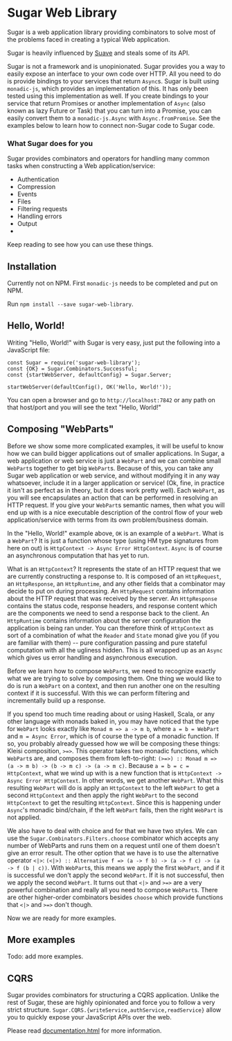 # Sugar Web Library

Sugar is a web application library providing combinators to solve most of the problems faced in creating a typical Web application.

Sugar is heavily influenced by [Suave](https://suave.io) and steals some of its API.

Sugar is not a framework and is unopinionated. Sugar provides you a way to easily expose an interface to your own code over HTTP. All you need to do is provide bindings to your services that return `Async`s. Sugar is built using `monadic-js`, which provides an implementation of this. It has only been tested using this implementation as well. If you create bindings to your service that return Promises or another implementation of `Async` (also known as lazy Future or Task) that you can turn into a Promise, you can easily convert them to a `monadic-js.Async` with `Async.fromPromise`. See the examples below to learn how to connect non-Sugar code to Sugar code.

### What Sugar does for you
Sugar provides combinators and operators for handling many common tasks when constructing a Web application/service:

  * Authentication
  * Compression
  * Events
  * Files
  * Filtering requests
  * Handling errors
  * Output
  * 
  
Keep reading to see how you can use these things.

## Installation
Currently not on NPM. First `monadic-js` needs to be completed and put on NPM.

Run `npm install --save sugar-web-library`.

## Hello, World!
Writing "Hello, World!" with Sugar is very easy, just put the following into a JavaScript file:

```
const Sugar = require('sugar-web-library');
const {OK} = Sugar.Combinators.Successful;
const {startWebServer, defaultConfig} = Sugar.Server;

startWebServer(defaultConfig(), OK('Hello, World!'));
```

You can open a browser and go to `http://localhost:7842` or any path on that host/port and you will see the text "Hello, World!"

## Composing "WebParts"
Before we show some more complicated examples, it will be useful to know how we can build bigger applications out of smaller applications. In Sugar, a web application or web service is just a `WebPart` and we can combine small `WebPart`s together to get big `WebPart`s. Because of this, you can take any Sugar web application or web service, and without modifying it in any way whatsoever, include it in a larger application or service! (Ok, fine, in practice it isn't as perfect as in theory, but it does work pretty well). Each `WebPart`, as you will see encapsulates an action that can be performed in resolving an HTTP request. If you give your `WebPart`s semantic names, then what you will end up with is a nice executable description of the control flow of your web application/service with terms from its own problem/business domain.

In the "Hello, World!" example above, `OK` is an example of a `WebPart`. What is a `WebPart`? It is just a function whose type (using HM type signatures from here on out) is `HttpContext -> Async Error HttpContext`. `Async` is of course an asynchronous computation that has yet to run.

What is an `HttpContext`? It represents the state of an HTTP request that we are currently constructing a response to. It is composed of an `HttpRequest`, an `HttpResponse`, an `HttpRuntime`, and any other fields that a combinator may decide to put on during processing. An `HttpRequest` contains information about the HTTP request that was received by the server. An `HttpResponse` contains the status code, response headers, and response content which are the components we need to send a response back to the client. An `HttpRuntime` contains information about the server configuration the application is being ran under. You can therefore think of `HttpContext` as sort of a combination of what the `Reader` and `State` monad give you (if you are familiar with them) -- pure configuration passing and pure stateful computation with all the ugliness hidden. This is all wrapped up as an `Async` which gives us error handling and asynchronous execution.

Before we learn how to compose `WebPart`s, we need to recognize exactly what we are trying to solve by composing them. One thing we would like to do is run a `WebPart` on a context, and then run another one on the resulting context if it is successful. With this we can perform filtering and incrementally build up a response. 

If you spend too much time reading about or using Haskell, Scala, or any other language with monads baked in, you may have noticed that the type for `WebPart` looks exactly like `Monad m => a -> m b`, where `a = b = WebPart` and `m = Async Error`, which is of course the type of a monadic function. If so, you probably already guessed how we will be composing these things: Kleisi composition, `>=>`. This operator takes two monadic functions, which `WebPart`s are, and composes them from left-to-right: `(>=>) :: Monad m => (a -> m b) -> (b -> m c) -> (a -> m c)`. Because `a = b = c = HttpContext`, what we wind up with is a new function that is `HttpContext -> Async Error HttpContext`. In other words, we get another `WebPart`. What this resulting `WebPart` will do is apply an `HttpContext` to the left `WebPart` to get a second `HttpContext` and then apply the right `WebPart` to the second `HttpContext` to get the resulting `HttpContext`. Since this is happening under `Async`'s monadic bind/chain, if the left `WebPart` fails, then the right `WebPart` is not applied.

We also have to deal with choice and for that we have two styles. We can use the `Sugar.Combinators.Filters.choose` combinator which accepts any number of WebParts and runs them on a request until one of them doesn't give an error result. The other option that we have is to use the alternative operator `<|>`: `(<|>) :: Alternative f => (a -> f b) -> (a -> f c) -> (a -> f (b | c))`. With `WebPart`s, this means we apply the first `WebPart`, and if it is successful we don't apply the second `WebPart`. If it is not successful, then we apply the second `WebPart`. It turns out that `<|>` and `>=>` are a very powerful combination and really all you need to compose `WebPart`s. There are other higher-order combinators besides `choose` which provide functions that `<|>` and `>=>` don't though.

Now we are ready for more examples.

## More examples
Todo: add more examples.

## CQRS

Sugar provides combinators for structuring a CQRS application. Unlike the rest of Sugar, these are highly opinionated and force you to follow a very strict structure. `Sugar.CQRS.{writeService,authService,readService}` allow you to quickly expose your JavaScript APIs over the web.

Please read [documentation.html](documentation.html) for more information.
